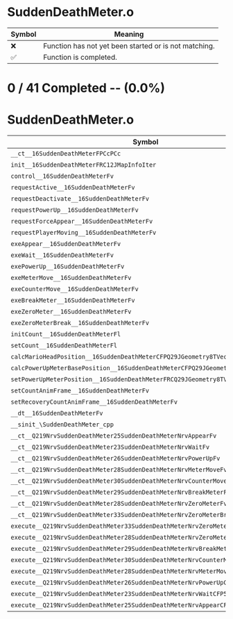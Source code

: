 # SuddenDeathMeter.o
| Symbol | Meaning 
| ------------- | ------------- 
| :x: | Function has not yet been started or is not matching. 
| :white_check_mark: | Function is completed. 


# 0 / 41 Completed -- (0.0%)
# SuddenDeathMeter.o
| Symbol | Decompiled? |
| ------------- | ------------- |
| `__ct__16SuddenDeathMeterFPCcPCc` | :x: |
| `init__16SuddenDeathMeterFRC12JMapInfoIter` | :x: |
| `control__16SuddenDeathMeterFv` | :x: |
| `requestActive__16SuddenDeathMeterFv` | :x: |
| `requestDeactivate__16SuddenDeathMeterFv` | :x: |
| `requestPowerUp__16SuddenDeathMeterFv` | :x: |
| `requestForceAppear__16SuddenDeathMeterFv` | :x: |
| `requestPlayerMoving__16SuddenDeathMeterFv` | :x: |
| `exeAppear__16SuddenDeathMeterFv` | :x: |
| `exeWait__16SuddenDeathMeterFv` | :x: |
| `exePowerUp__16SuddenDeathMeterFv` | :x: |
| `exeMeterMove__16SuddenDeathMeterFv` | :x: |
| `exeCounterMove__16SuddenDeathMeterFv` | :x: |
| `exeBreakMeter__16SuddenDeathMeterFv` | :x: |
| `exeZeroMeter__16SuddenDeathMeterFv` | :x: |
| `exeZeroMeterBreak__16SuddenDeathMeterFv` | :x: |
| `initCount__16SuddenDeathMeterFl` | :x: |
| `setCount__16SuddenDeathMeterFl` | :x: |
| `calcMarioHeadPosition__16SuddenDeathMeterCFPQ29JGeometry8TVec2<f>` | :x: |
| `calcPowerUpMeterBasePosition__16SuddenDeathMeterCFPQ29JGeometry8TVec2<f>` | :x: |
| `setPowerUpMeterPosition__16SuddenDeathMeterFRCQ29JGeometry8TVec2<f>` | :x: |
| `setCountAnimFrame__16SuddenDeathMeterFv` | :x: |
| `setRecoveryCountAnimFrame__16SuddenDeathMeterFv` | :x: |
| `__dt__16SuddenDeathMeterFv` | :x: |
| `__sinit_\SuddenDeathMeter_cpp` | :x: |
| `__ct__Q219NrvSuddenDeathMeter25SuddenDeathMeterNrvAppearFv` | :x: |
| `__ct__Q219NrvSuddenDeathMeter23SuddenDeathMeterNrvWaitFv` | :x: |
| `__ct__Q219NrvSuddenDeathMeter26SuddenDeathMeterNrvPowerUpFv` | :x: |
| `__ct__Q219NrvSuddenDeathMeter28SuddenDeathMeterNrvMeterMoveFv` | :x: |
| `__ct__Q219NrvSuddenDeathMeter30SuddenDeathMeterNrvCounterMoveFv` | :x: |
| `__ct__Q219NrvSuddenDeathMeter29SuddenDeathMeterNrvBreakMeterFv` | :x: |
| `__ct__Q219NrvSuddenDeathMeter28SuddenDeathMeterNrvZeroMeterFv` | :x: |
| `__ct__Q219NrvSuddenDeathMeter33SuddenDeathMeterNrvZeroMeterBreakFv` | :x: |
| `execute__Q219NrvSuddenDeathMeter33SuddenDeathMeterNrvZeroMeterBreakCFP5Spine` | :x: |
| `execute__Q219NrvSuddenDeathMeter28SuddenDeathMeterNrvZeroMeterCFP5Spine` | :x: |
| `execute__Q219NrvSuddenDeathMeter29SuddenDeathMeterNrvBreakMeterCFP5Spine` | :x: |
| `execute__Q219NrvSuddenDeathMeter30SuddenDeathMeterNrvCounterMoveCFP5Spine` | :x: |
| `execute__Q219NrvSuddenDeathMeter28SuddenDeathMeterNrvMeterMoveCFP5Spine` | :x: |
| `execute__Q219NrvSuddenDeathMeter26SuddenDeathMeterNrvPowerUpCFP5Spine` | :x: |
| `execute__Q219NrvSuddenDeathMeter23SuddenDeathMeterNrvWaitCFP5Spine` | :x: |
| `execute__Q219NrvSuddenDeathMeter25SuddenDeathMeterNrvAppearCFP5Spine` | :x: |

